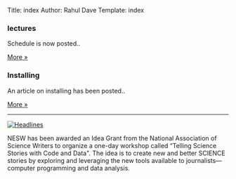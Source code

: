 Title: index
Author: Rahul Dave
Template: index


<div class="row">
    <div class="col-lg-6">
      <h3>lectures</h3>
      <p class="text-success">Schedule is now posted..</p>
      <p><a class="btn btn-default" href="{filename}/pages/schedule.md" role="button">More &raquo;</a></p>
    </div><!-- /.col-lg-4 -->
    <div class="col-lg-6">
      <h3>Installing</h3>
      <p>An article on installing has been posted..</p>
      <p><a class="btn btn-default" href="{filename}/posts/installpython.md" role="button">More &raquo;</a></p>
    </div><!-- /.col-lg-4 -->
</div>

<hr/>
<div class="row">
    <div class="col-lg-12">
      <a href="http://xkcd.com/1283/">
      <img class="img-responsive" src="http://imgs.xkcd.com/comics/headlines.png" title="1916: &#39;PHYSICIST DAD&#39; TURNS HIS ATTENTION TO GRAVITY, AND YOU WON&#39;T BELIEVE WHAT HE FINDS. [PICS] [NSFW]" alt="Headlines"></a>
      <br/>
     <p> NESW has been awarded an Idea Grant from the National Association of Science Writers to organize a one-day workshop called “Telling Science Stories with Code and Data". The idea is to create new and better SCIENCE stories by exploring and leveraging the new tools available to journalists—computer programming and data analysis.</p>
    </div>
</div>
